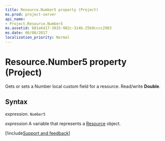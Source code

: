 ```yaml
---
title: Resource.Number5 property (Project)
ms.prod: project-server
api_name:
- Project.Resource.Number5
ms.assetid: 681e6417-3015-982c-314b-25b9cccc2983
ms.date: 06/08/2017
localization_priority: Normal
---
```



# Resource.Number5 property (Project)

Gets or sets a Number local custom field for a resource. Read/write  **Double**.


## Syntax

_expression_. `Number5`

_expression_ A variable that represents a [Resource](./Project.Resource.md) object.

[!include[Support and feedback](~/includes/feedback-boilerplate.md)]